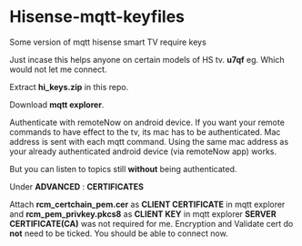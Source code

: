 # Hisense-mqtt-keyfiles
Some version of mqtt hisense smart TV require keys

Just incase this helps anyone on certain models of HS tv. **u7qf** eg. Which would not let me connect.

Extract **hi_keys.zip** in this repo.

Download **mqtt explorer**.

Authenticate with remoteNow on android device.  If you want your remote commands to have effect to the tv, its mac has to be authenticated.
Mac address is sent with each mqtt command.  Using the same mac address as your already authenticated android device (via remoteNow app) works.

But you can listen to topics still **without** being authenticated.

Under **ADVANCED** : **CERTIFICATES**

Attach **rcm_certchain_pem.cer** as **CLIENT CERTIFICATE** in mqtt explorer
and **rcm_pem_privkey.pkcs8** as **CLIENT KEY** in mqtt explorer
**SERVER CERTIFICATE(CA)** was not required for me. Encryption and Validate cert do **not** need to be ticked.
You should be able to connect now.
